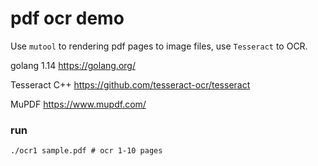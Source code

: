# pdf ocr demo

Use `mutool` to rendering pdf pages to image files, use `Tesseract` to OCR.

golang 1.14 https://golang.org/

Tesseract C++  https://github.com/tesseract-ocr/tesseract

MuPDF https://www.mupdf.com/

### run
```
./ocr1 sample.pdf # ocr 1-10 pages
```
